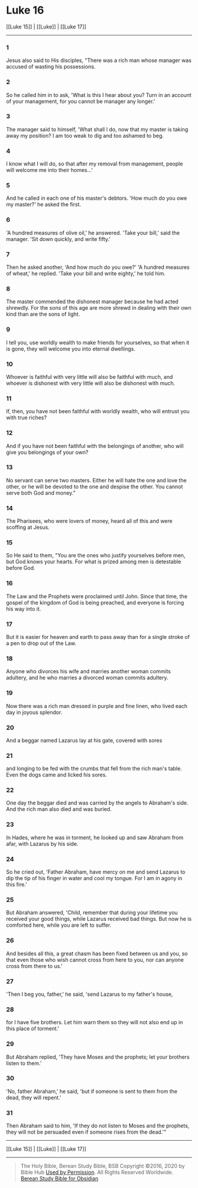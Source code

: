 # Luke 16

[[Luke 15]] | [[Luke]] | [[Luke 17]]

---

### 1
Jesus also said to His disciples, "There was a rich man whose manager was accused of wasting his possessions.

### 2
So he called him in to ask, 'What is this I hear about you? Turn in an account of your management, for you cannot be manager any longer.'

### 3
The manager said to himself, 'What shall I do, now that my master is taking away my position? I am too weak to dig and too ashamed to beg.

### 4
I know what I will do, so that after my removal from management, people will welcome me into their homes...'

### 5
And he called in each one of his master's debtors. 'How much do you owe my master?' he asked the first.

### 6
'A hundred measures of olive oil,' he answered. 'Take your bill,' said the manager. 'Sit down quickly, and write fifty.'

### 7
Then he asked another, 'And how much do you owe?' 'A hundred measures of wheat,' he replied. 'Take your bill and write eighty,' he told him.

### 8
The master commended the dishonest manager because he had acted shrewdly. For the sons of this age are more shrewd in dealing with their own kind than are the sons of light.

### 9
I tell you, use worldly wealth to make friends for yourselves, so that when it is gone, they will welcome you into eternal dwellings.

### 10
Whoever is faithful with very little will also be faithful with much, and whoever is dishonest with very little will also be dishonest with much.

### 11
If, then, you have not been faithful with worldly wealth, who will entrust you with true riches?

### 12
And if you have not been faithful with the belongings of another, who will give you belongings of your own?

### 13
No servant can serve two masters. Either he will hate the one and love the other, or he will be devoted to the one and despise the other. You cannot serve both God and money."

### 14
The Pharisees, who were lovers of money, heard all of this and were scoffing at Jesus.

### 15
So He said to them, "You are the ones who justify yourselves before men, but God knows your hearts. For what is prized among men is detestable before God.

### 16
The Law and the Prophets were proclaimed until John. Since that time, the gospel of the kingdom of God is being preached, and everyone is forcing his way into it.

### 17
But it is easier for heaven and earth to pass away than for a single stroke of a pen to drop out of the Law.

### 18
Anyone who divorces his wife and marries another woman commits adultery, and he who marries a divorced woman commits adultery.

### 19
Now there was a rich man dressed in purple and fine linen, who lived each day in joyous splendor.

### 20
And a beggar named Lazarus lay at his gate, covered with sores

### 21
and longing to be fed with the crumbs that fell from the rich man's table. Even the dogs came and licked his sores.

### 22
One day the beggar died and was carried by the angels to Abraham's side. And the rich man also died and was buried.

### 23
In Hades, where he was in torment, he looked up and saw Abraham from afar, with Lazarus by his side.

### 24
So he cried out, 'Father Abraham, have mercy on me and send Lazarus to dip the tip of his finger in water and cool my tongue. For I am in agony in this fire.'

### 25
But Abraham answered, 'Child, remember that during your lifetime you received your good things, while Lazarus received bad things. But now he is comforted here, while you are left to suffer.

### 26
And besides all this, a great chasm has been fixed between us and you, so that even those who wish cannot cross from here to you, nor can anyone cross from there to us.'

### 27
'Then I beg you, father,' he said, 'send Lazarus to my father's house,

### 28
for I have five brothers. Let him warn them so they will not also end up in this place of torment.'

### 29
But Abraham replied, 'They have Moses and the prophets; let your brothers listen to them.'

### 30
'No, father Abraham,' he said, 'but if someone is sent to them from the dead, they will repent.'

### 31
Then Abraham said to him, 'If they do not listen to Moses and the prophets, they will not be persuaded even if someone rises from the dead.'"

---

[[Luke 15]] | [[Luke]] | [[Luke 17]]

---

> The Holy Bible, Berean Study Bible, BSB
> Copyright &copy;2016, 2020 by Bible Hub
> [Used by Permission](https://berean.bible/terms.htm). All Rights Reserved Worldwide.
> [Berean Study Bible for Obsidian](https://github.com/gapmiss/berean-study-bible-for-obsidian)</small>

